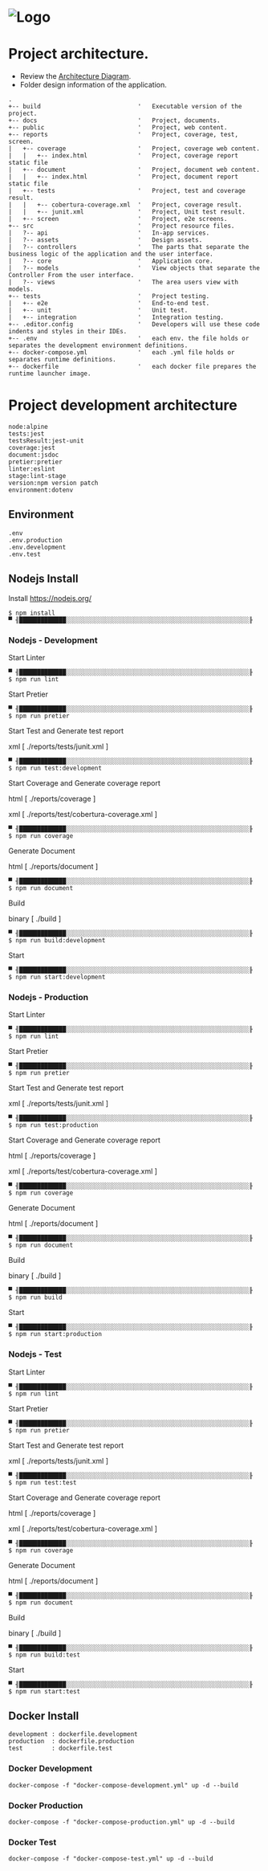 # ![Logo](media/nodejs.png)

# Project architecture.

- Review the [Architecture Diagram](architecture/README.md).
- Folder design information of the application.

```
.
+-- build                           '	Executable version of the project.
+-- docs						    '	Project, documents.
+-- public                          '	Project, web content.
+-- reports                         '	Project, coverage, test, screen.
|   +-- coverage                    '	Project, coverage web content.
|   |   +-- index.html              '	Project, coverage report static file
|   +-- document                    '	Project, document web content.
|   |   +-- index.html              '	Project, document report static file
|   +-- tests                       '	Project, test and coverage result.
|   |   +-- cobertura-coverage.xml  '	Project, coverage result.
|   |   +-- junit.xml               '	Project, Unit test result.
|   +-- screen                      '	Project, e2e screens.
+-- src							    '	Project resource files.
|   ?-- api					        '	In-app services.
|   ?-- assets			            '	Design assets.
|   ?-- controllers	                '	The parts that separate the business logic of the application and the user interface.
|   ?-- core					    '	Application core.
|   ?-- models					    '	View objects that separate the Controller From the user interface.
|   ?-- views					    '	The area users view with models.
+-- tests                           '	Project testing.
|   +-- e2e						    '	End-to-end test.
|   +-- unit					    '	Unit test.
|   +-- integration                 '	Integration testing.
+-- .editor.config                  '	Developers will use these code indents and styles in their IDEs.
+-- .env                            '	each env. the file holds or separates the development environment definitions.
+-- docker-compose.yml              '	each .yml file holds or separates runtime definitions.
+-- dockerfile                      '	each docker file prepares the runtime launcher image.

```

# Project development architecture

```
node:alpine
tests:jest
testsResult:jest-unit
coverage:jest
document:jsdoc
pretier:pretier
linter:eslint
stage:lint-stage
version:npm version patch
environment:dotenv
```

## Environment

```
.env
.env.production
.env.development
.env.test
```

## Nodejs Install

Install https://nodejs.org/

```shell
$ npm install
▀ ╢█████████████░░░░░░░░░░░░░░░░░░░░░░░░░░░░░░░░░░░░░░░░░░░░░░░░░░░╟
```

### Nodejs - Development

Start Linter

```shell
▀ ╢█████████████░░░░░░░░░░░░░░░░░░░░░░░░░░░░░░░░░░░░░░░░░░░░░░░░░░░╟
$ npm run lint
```

Start Pretier

```shell
▀ ╢█████████████░░░░░░░░░░░░░░░░░░░░░░░░░░░░░░░░░░░░░░░░░░░░░░░░░░░╟
$ npm run pretier
```

Start Test and Generate test report

xml [ ./reports/tests/junit.xml ]

```shell
▀ ╢█████████████░░░░░░░░░░░░░░░░░░░░░░░░░░░░░░░░░░░░░░░░░░░░░░░░░░░╟
$ npm run test:development
```

Start Coverage and Generate coverage report

html [ ./reports/coverage ]

xml [ ./reports/test/cobertura-coverage.xml ]

```shell
▀ ╢█████████████░░░░░░░░░░░░░░░░░░░░░░░░░░░░░░░░░░░░░░░░░░░░░░░░░░░╟
$ npm run coverage
```

Generate Document

html [ ./reports/document ]

```shell
▀ ╢█████████████░░░░░░░░░░░░░░░░░░░░░░░░░░░░░░░░░░░░░░░░░░░░░░░░░░░╟
$ npm run document
```

Build

binary [ ./build ]

```shell
▀ ╢█████████████░░░░░░░░░░░░░░░░░░░░░░░░░░░░░░░░░░░░░░░░░░░░░░░░░░░╟
$ npm run build:development
```

Start

```shell
▀ ╢█████████████░░░░░░░░░░░░░░░░░░░░░░░░░░░░░░░░░░░░░░░░░░░░░░░░░░░╟
$ npm run start:development
```

### Nodejs - Production

Start Linter

```shell
▀ ╢█████████████░░░░░░░░░░░░░░░░░░░░░░░░░░░░░░░░░░░░░░░░░░░░░░░░░░░╟
$ npm run lint
```

Start Pretier

```shell
▀ ╢█████████████░░░░░░░░░░░░░░░░░░░░░░░░░░░░░░░░░░░░░░░░░░░░░░░░░░░╟
$ npm run pretier
```

Start Test and Generate test report

xml [ ./reports/tests/junit.xml ]

```shell
▀ ╢█████████████░░░░░░░░░░░░░░░░░░░░░░░░░░░░░░░░░░░░░░░░░░░░░░░░░░░╟
$ npm run test:production
```

Start Coverage and Generate coverage report

html [ ./reports/coverage ]

xml [ ./reports/test/cobertura-coverage.xml ]

```shell
▀ ╢█████████████░░░░░░░░░░░░░░░░░░░░░░░░░░░░░░░░░░░░░░░░░░░░░░░░░░░╟
$ npm run coverage
```

Generate Document

html [ ./reports/document ]

```shell
▀ ╢█████████████░░░░░░░░░░░░░░░░░░░░░░░░░░░░░░░░░░░░░░░░░░░░░░░░░░░╟
$ npm run document
```

Build

binary [ ./build ]

```shell
▀ ╢█████████████░░░░░░░░░░░░░░░░░░░░░░░░░░░░░░░░░░░░░░░░░░░░░░░░░░░╟
$ npm run build
```

Start

```shell
▀ ╢█████████████░░░░░░░░░░░░░░░░░░░░░░░░░░░░░░░░░░░░░░░░░░░░░░░░░░░╟
$ npm run start:production
```

### Nodejs - Test

Start Linter

```shell
▀ ╢█████████████░░░░░░░░░░░░░░░░░░░░░░░░░░░░░░░░░░░░░░░░░░░░░░░░░░░╟
$ npm run lint
```

Start Pretier

```shell
▀ ╢█████████████░░░░░░░░░░░░░░░░░░░░░░░░░░░░░░░░░░░░░░░░░░░░░░░░░░░╟
$ npm run pretier
```

Start Test and Generate test report

xml [ ./reports/tests/junit.xml ]

```shell
▀ ╢█████████████░░░░░░░░░░░░░░░░░░░░░░░░░░░░░░░░░░░░░░░░░░░░░░░░░░░╟
$ npm run test:test
```

Start Coverage and Generate coverage report

html [ ./reports/coverage ]

xml [ ./reports/test/cobertura-coverage.xml ]

```shell
▀ ╢█████████████░░░░░░░░░░░░░░░░░░░░░░░░░░░░░░░░░░░░░░░░░░░░░░░░░░░╟
$ npm run coverage
```

Generate Document

html [ ./reports/document ]

```shell
▀ ╢█████████████░░░░░░░░░░░░░░░░░░░░░░░░░░░░░░░░░░░░░░░░░░░░░░░░░░░╟
$ npm run document
```

Build

binary [ ./build ]

```shell
▀ ╢█████████████░░░░░░░░░░░░░░░░░░░░░░░░░░░░░░░░░░░░░░░░░░░░░░░░░░░╟
$ npm run build:test
```

Start

```shell
▀ ╢█████████████░░░░░░░░░░░░░░░░░░░░░░░░░░░░░░░░░░░░░░░░░░░░░░░░░░░╟
$ npm run start:test
```

## Docker Install

```
development : dockerfile.development
production  : dockerfile.production
test        : dockerfile.test
```

### Docker Development

```docker
docker-compose -f "docker-compose-development.yml" up -d --build
```

### Docker Production

```docker
docker-compose -f "docker-compose-production.yml" up -d --build
```

### Docker Test

```docker
docker-compose -f "docker-compose-test.yml" up -d --build
```

